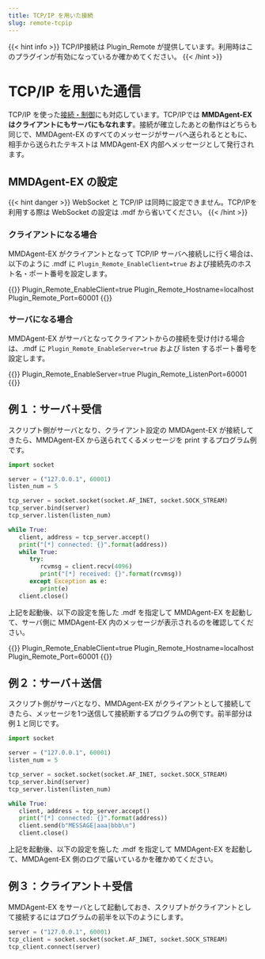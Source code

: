 ```yaml
---
title: TCP/IP を用いた接続
slug: remote-tcpip
---
```

{{< hint info >}}
TCP/IP接続は Plugin_Remote が提供しています。利用時はこのプラグインが有効になっているか確かめてください。
{{< /hint >}}

# TCP/IP を用いた通信

TCP/IP を使った[接続・制御](../remote-control)にも対応しています。TCP/IPでは **MMDAgent-EX はクライアントにもサーバにもなれます**。接続が確立したあとの動作はどちらも同じで、MMDAgent-EX のすべてのメッセージがサーバへ送られるとともに、相手から送られたテキストは MMDAgent-EX 内部へメッセージとして発行されます。

## MMDAgent-EX の設定

{{< hint danger >}}
WebSocket と TCP/IP は同時に設定できません。TCP/IPを利用する際は WebSocket の設定は .mdf から省いてください。
{{< /hint >}}

### クライアントになる場合

MMDAgent-EX がクライアントとなって TCP/IP サーバへ接続しに行く場合は、以下のように .mdf に `Plugin_Remote_EnableClient=true` および接続先のホスト名・ポート番号を設定します。

{{<mdf>}}
Plugin_Remote_EnableClient=true
Plugin_Remote_Hostname=localhost
Plugin_Remote_Port=60001
{{</mdf>}}

### サーバになる場合

MMDAgent-EX がサーバとなってクライアントからの接続を受け付ける場合は、.mdf に `Plugin_Remote_EnableServer=true` および listen するポート番号を設定します。

{{<mdf>}}
Plugin_Remote_EnableServer=true
Plugin_Remote_ListenPort=60001
{{</mdf>}}

## 例１：サーバ＋受信

スクリプト側がサーバとなり、クライアント設定の MMDAgent-EX が接続してきたら、MMDAgent-EX から送られてくるメッセージを print するプログラム例です。

```python
import socket

server = ("127.0.0.1", 60001)
listen_num = 5

tcp_server = socket.socket(socket.AF_INET, socket.SOCK_STREAM)
tcp_server.bind(server)
tcp_server.listen(listen_num)

while True:
   client, address = tcp_server.accept()
   print("[*] connected: {}".format(address))
   while True:
      try:
         rcvmsg = client.recv(4096)
         print("[*] received: {}".format(rcvmsg))
      except Exception as e:
         print(e)
   client.close()
```

上記を起動後、以下の設定を施した .mdf を指定して MMDAgent-EX を起動して、サーバ側に MMDAgent-EX 内のメッセージが表示されるのを確認してください。

{{<mdf>}}
Plugin_Remote_EnableClient=true
Plugin_Remote_Hostname=localhost
Plugin_Remote_Port=60001
{{</mdf>}}

## 例２：サーバ＋送信

スクリプト側がサーバとなり、MMDAgent-EX がクライアントとして接続してきたら、メッセージを1つ送信して接続断するプログラムの例です。前半部分は例１と同じです。

```python
import socket

server = ("127.0.0.1", 60001)
listen_num = 5

tcp_server = socket.socket(socket.AF_INET, socket.SOCK_STREAM)
tcp_server.bind(server)
tcp_server.listen(listen_num)

while True:
   client, address = tcp_server.accept()
   print("[*] connected: {}".format(address))
   client.send(b"MESSAGE|aaa|bbb\n")
   client.close()
```

上記を起動後、以下の設定を施した .mdf を指定して MMDAgent-EX を起動して、MMDAgent-EX 側のログで届いているかを確かめてください。

## 例３：クライアント＋受信

MMDAgent-EX をサーバとして起動しておき、スクリプトがクライアントとして接続するにはプログラムの前半を以下のようにします。

```python
server = ("127.0.0.1", 60001)
tcp_client = socket.socket(socket.AF_INET, socket.SOCK_STREAM)
tcp_client.connect(server)
```
